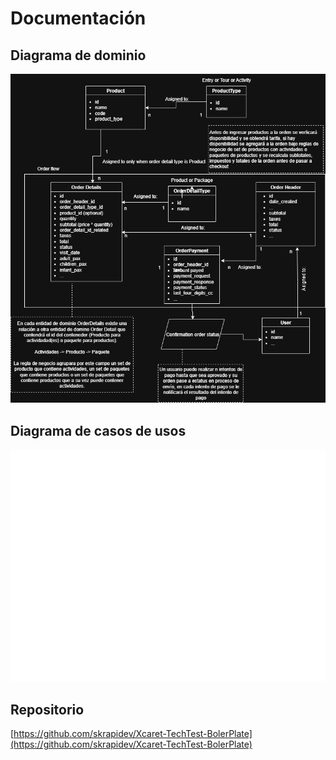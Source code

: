 # Documentación

## Diagrama de dominio

![Diagrama de dominio](TechnicalTest.png)

## Diagrama de casos de usos

![Diagrama de casos de uso](TechnicalTestUseCases.png)

## Repositorio

[https://github.com/skrapidev/Xcaret-TechTest-BolerPlate](https://github.com/skrapidev/Xcaret-TechTest-BolerPlate)